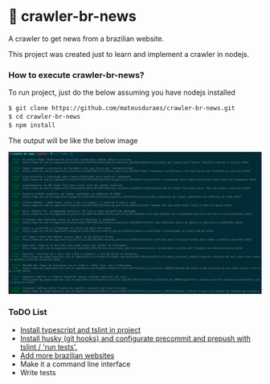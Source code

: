 # :newspaper:  crawler-br-news

A crawler to get news from a brazilian website.

This project was created just to learn and implement a crawler in nodejs.

### How to execute crawler-br-news?

To run project, just do the below assuming you have nodejs installed

```sh
$ git clone https://github.com/mateusduraes/crawler-br-news.git
$ cd crawler-br-news
$ npm install
```

The output will be like the below image

![Output image](/output.png)



### ToDO List

* [Install typescript and tslint in project](https://github.com/mateusduraes/crawler-br-news/issues/1)
* [Install husky (git hooks) and configurate precommit and prepush with tslint / 'run tests'.](https://github.com/mateusduraes/crawler-br-news/issues/2)
* [Add more brazilian websites](https://github.com/mateusduraes/crawler-br-news/issues/3)
* Make it a command line interface
* Write tests
